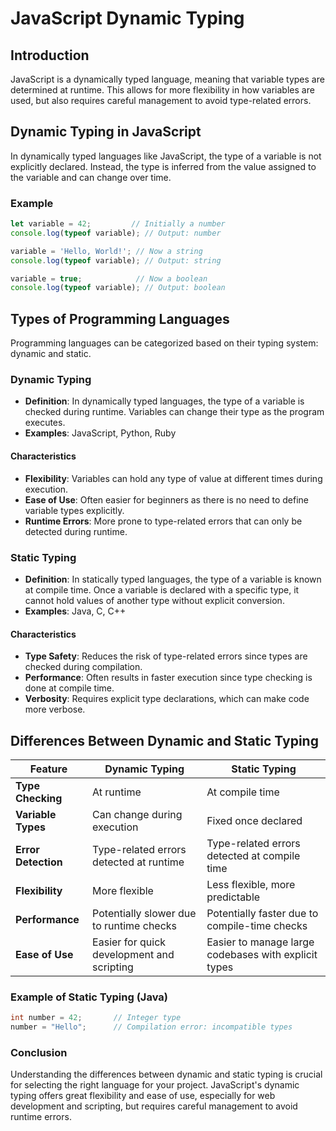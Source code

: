 # JavaScript Dynamic Typing

## Introduction

JavaScript is a dynamically typed language, meaning that variable types are determined at runtime. This allows for more flexibility in how variables are used, but also requires careful management to avoid type-related errors.

## Dynamic Typing in JavaScript

In dynamically typed languages like JavaScript, the type of a variable is not explicitly declared. Instead, the type is inferred from the value assigned to the variable and can change over time.

### Example
```javascript
let variable = 42;         // Initially a number
console.log(typeof variable); // Output: number

variable = 'Hello, World!'; // Now a string
console.log(typeof variable); // Output: string

variable = true;            // Now a boolean
console.log(typeof variable); // Output: boolean
```

## Types of Programming Languages

Programming languages can be categorized based on their typing system: dynamic and static.

### Dynamic Typing

- **Definition**: In dynamically typed languages, the type of a variable is checked during runtime. Variables can change their type as the program executes.
- **Examples**: JavaScript, Python, Ruby

#### Characteristics
- **Flexibility**: Variables can hold any type of value at different times during execution.
- **Ease of Use**: Often easier for beginners as there is no need to define variable types explicitly.
- **Runtime Errors**: More prone to type-related errors that can only be detected during runtime.

### Static Typing

- **Definition**: In statically typed languages, the type of a variable is known at compile time. Once a variable is declared with a specific type, it cannot hold values of another type without explicit conversion.
- **Examples**: Java, C, C++

#### Characteristics
- **Type Safety**: Reduces the risk of type-related errors since types are checked during compilation.
- **Performance**: Often results in faster execution since type checking is done at compile time.
- **Verbosity**: Requires explicit type declarations, which can make code more verbose.

## Differences Between Dynamic and Static Typing

| Feature             | Dynamic Typing                            | Static Typing                          |
|---------------------|-------------------------------------------|----------------------------------------|
| **Type Checking**   | At runtime                                | At compile time                        |
| **Variable Types**  | Can change during execution               | Fixed once declared                    |
| **Error Detection** | Type-related errors detected at runtime   | Type-related errors detected at compile time |
| **Flexibility**     | More flexible                             | Less flexible, more predictable        |
| **Performance**     | Potentially slower due to runtime checks  | Potentially faster due to compile-time checks |
| **Ease of Use**     | Easier for quick development and scripting| Easier to manage large codebases with explicit types |

### Example of Static Typing (Java)
```java
int number = 42;       // Integer type
number = "Hello";      // Compilation error: incompatible types
```

### Conclusion

Understanding the differences between dynamic and static typing is crucial for selecting the right language for your project. JavaScript's dynamic typing offers great flexibility and ease of use, especially for web development and scripting, but requires careful management to avoid runtime errors.